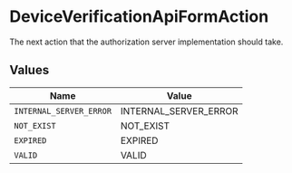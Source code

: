 # DeviceVerificationApiFormAction

The next action that the authorization server implementation should take.


## Values

| Name                    | Value                   |
| ----------------------- | ----------------------- |
| `INTERNAL_SERVER_ERROR` | INTERNAL_SERVER_ERROR   |
| `NOT_EXIST`             | NOT_EXIST               |
| `EXPIRED`               | EXPIRED                 |
| `VALID`                 | VALID                   |